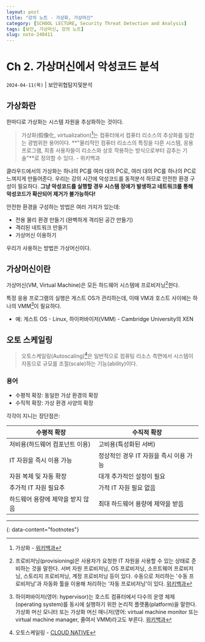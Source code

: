 ```yaml
---
layout: post
title: "강의 노트 - 가상화, 가상머신"
category: [SCHOOL LECTURE, Security Threat Detection and Analysis]
tags: [보안, 가상머신, 강의 노트]
slug: note-240411
---
```


# Ch 2. 가상머신에서 악성코드 분석

`2024-04-11(목)` | 보안위협탐지및분석

## 가상화란

한마디로 가상화는 시스템 자원을 추상화하는 것이다.

> 가상화(假像化, virtualization)[^1]는 컴퓨터에서 컴퓨터 리소스의 추상화를 일컫는 광범위한 용어이다. **"물리적인 컴퓨터 리소스의 특징을 다른 시스템, 응용 프로그램, 최종 사용자들이 리소스와 상호 작용하는 방식으로부터 감추는 기술"**로 정의할 수 있다. - 위키백과

클라우드에서의 가상화는 하나의 PC를 여러 대의 PC로, 여러 대의 PC를 하나의 PC로 느껴지게 만들어준다. 우리는 강의 시간에 악성코드를 동적분석 하므로 안전한 환경 구성이 필요하다. **그냥 악성코드를 실행할 경우 시스템 장애가 발생하고 네트워크를 통해 악성코드가 확산되어 제거가 불가능하다!**

안전한 환경을 구성하는 방법은 여러 가지가 있는데:
- 전용 물리 환경 만들기 (완벽하게 격리된 공간 만들기)
- 격리된 네트워크 만들기
- 가상머신 이용하기

우리가 사용하는 방법은 가상머신이다.

## 가상머신이란 

가상머신(VM, Virtual Machine)은 모든 하드웨어 시스템에 프로비저닝[^2]한다. 

특정 응용 프로그램의 실행은 게스트 OS가 관리하는데, 이때 VM과 호스트 사이에는 하나의 VMM[^3]이 필요하다.

- 예: 게스트 OS - Linux, 하이퍼바이저(VMM) - Cambridge University의 XEN


## 오토 스케일링

> 오토스케일링(Autoscaling)[^4]은 일반적으로 컴퓨팅 리소스 측면에서 시스템이 자동으로 규모를 조절(scale)하는 기능(ability)이다.

### 용어
- 수평적 확장: 동일한 가상 환경의 확장
- 수직적 확장: 가상 환경 사양의 확장

각각이 지니는 장단점은:

|수평적 확장|수직적 확장|
|----------|----------|
|저비용(하드웨어 컴포넌트 이용) |고비용(특성화된 서버)|
|IT 자원을 즉시 이용 가능|정상적인 경우 IT 자원을 즉시 이용 가능|
|자원 복제 및 자동 확장|대개 추가적인 설정이 필요|
|추가적 IT 자원 필요추|가적 IT 자원 필요 없음|
|하드웨어 용량에 제약을 받지 않음 |최대 하드웨어 용량에 제약을 받음|




---
{: data-content="footnotes"}

[^1]: 가상화 - [위키백과](https://ko.wikipedia.org/wiki/%EA%B0%80%EC%83%81%ED%99%94)


[^2]: 프로비저닝(provisioning)은 사용자가 요청한 IT 자원을 사용할 수 있는 상태로 준비하는 것을 말한다. 서버 자원 프로비저닝, OS 프로비저닝, 소프트웨어 프로비저닝, 스토리지 프로비저닝, 계정 프로비저닝 등이 있다. 수동으로 처리하는 '수동 프로비저닝'과 자동화 툴을 이용해 처리하는 '자동 프로비저닝'이 있다. [위키백과](https://ko.wikipedia.org/wiki/%ED%94%84%EB%A1%9C%EB%B9%84%EC%A0%80%EB%8B%9D)


[^3]: 하이퍼바이저(영어: hypervisor)는 호스트 컴퓨터에서 다수의 운영 체제(operating system)를 동시에 실행하기 위한 논리적 플랫폼(platform)을 말한다. 가상화 머신 모니터 또는 가상화 머신 매니저(영어: virtual machine monitor 또는 virtual machine manager, 줄여서 VMM)라고도 부른다. [위키백과](https://ko.wikipedia.org/wiki/%ED%95%98%EC%9D%B4%ED%8D%BC%EB%B0%94%EC%9D%B4%EC%A0%80)


[^4]: 오토스케일링 - [CLOUD NATIVE](https://glossary.cncf.io/ko/auto-scaling/)





